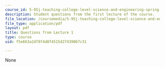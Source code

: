 ```yaml
---
course_id: 5-95j-teaching-college-level-science-and-engineering-spring-2009
description: Student questions from the first lecture of the course.
file_location: /coursemedia/5-95j-teaching-college-level-science-and-engineering-spring-2009/f5e663a2df8f4d8f4515d27439067c31_MIT5_95js09_res04.pdf
file_type: application/pdf
layout: pdf
title: Questions from Lecture 1
type: course
uid: f5e663a2df8f4d8f4515d27439067c31

---
```

None